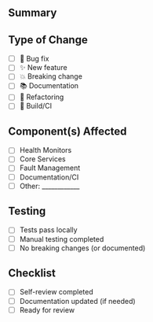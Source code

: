 ## Summary

<!-- Brief description of your changes -->

## Type of Change
- [ ] 🐛 Bug fix
- [ ] ✨ New feature
- [ ] 💥 Breaking change
- [ ] 📚 Documentation
- [ ] 🔧 Refactoring
- [ ] 🔨 Build/CI

## Component(s) Affected
- [ ] Health Monitors
- [ ] Core Services
- [ ] Fault Management
- [ ] Documentation/CI
- [ ] Other: ____________

## Testing
- [ ] Tests pass locally
- [ ] Manual testing completed
- [ ] No breaking changes (or documented)

## Checklist
- [ ] Self-review completed
- [ ] Documentation updated (if needed)
- [ ] Ready for review
